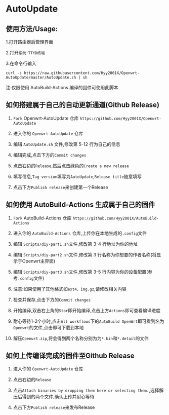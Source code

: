 # AutoUpdate
使用方法/Usage: 
-

1.打开路由器后管理界面

2.打开`系统`-`TTYD终端`

3.在命令行输入

`curl -s https://raw.githubusercontent.com/Hyy2001X/Openwrt-AutoUpdate/master/AutoUpdate.sh | sh`

注:仅限使用 AutoBuild-Actions 编译的固件可使用此脚本

如何搭建属于自己的自动更新通道(Github Release)
-

1. `Fork` Openwrt-AutoUpdate 仓库 `https://github.com/Hyy2001X/Openwrt-AutoUpdate`

2. 进入你的 `Openwrt-AutoUpdate` 仓库

3. 编辑 `AutoUpdate.sh` 文件,修改第 5-12 行为自己的信息

4. 编辑完成,点击下方的`Commit changes`

5. 点击右边的`Release`,然后点击绿色的`Create a new release`

6. 填写信息,`Tag version`填写为`AutoUpdate`,`Release title`随意填写

7. 点击下方`Publish release`来创建第一个Release

如何使用 AutoBuild-Actions 生成属于自己的固件
-

1. `Fork` AutoBuild-Actions 仓库 `https://github.com/Hyy2001X/AutoBuild-Actions`

2. 进入你的 `AutoBuild-Actions` 仓库,上传你在本地生成的`.config`文件

3. 编辑 `Scripts/diy-part1.sh`文件,修改第 3-4 行地址为你的地址

4. 编辑 `Scripts/diy-part2.sh`文件,修改第 3 行名称为你想要的作者名称(将显示于Openwrt主界面)

5. 编辑 `Scripts/diy-part3.sh`文件,修改第 3-5 行内容为你的设备配置(参考`.config`文件)

5. 注意:如果使用了其他格式如`ext4、img.gz`,请修改相关内容

6. 检查并保存,点击下方的`Commit changes`

7. 开始编译,双击右上角的`Star`即开始编译,点击上方`Actions`即可查看编译进度

8. 耐心等待1-2个小时,点击`All workflows`下的`AutoBuild OpenWrt`即可看到名为`Openwrt`的文件,点击即可下载到本地

9. 解压`Openwrt.zip`,将会得到两个名称分别为为`*.bin`和`*.detail`的文件

如何上传编译完成的固件至Github Release
-

1. 进入你的 `Openwrt-AutoUpdate` 仓库

2. 点击右边的`Release`

3. 点击`Attach binaries by dropping them here or selecting them.`,选择解压后得到的两个文件,确认上传并耐心等待

4. 点击下方`Publish release`来发布Release
